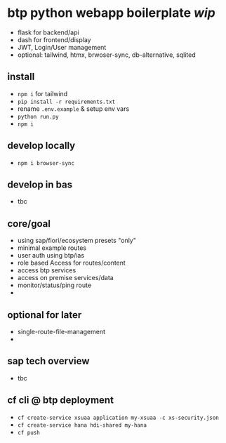 # btp python webapp boilerplate *wip*
- flask for backend/api
- dash for frontend/display
- JWT, Login/User management
- optional: tailwind, htmx, brwoser-sync, db-alternative, sqlited

## install
- `npm i` for tailwind
- `pip install -r requirements.txt`
- rename `.env.example` & setup env vars
- `python run.py`
- `npm i`

## develop locally
- `npm i browser-sync`

## develop in bas
- tbc

## core/goal
- using sap/fiori/ecosystem presets "only"
- minimal example routes
- user auth using btp/ias
- role based Access for routes/content
- access btp services
- access on premise services/data
- monitor/status/ping route
- 

## optional for later
- single-route-file-management
- 

## sap tech overview
- tbc

## cf cli @ btp deployment
- `cf create-service xsuaa application my-xsuaa -c xs-security.json`
- `cf create-service hana hdi-shared my-hana`
- `cf push` 
